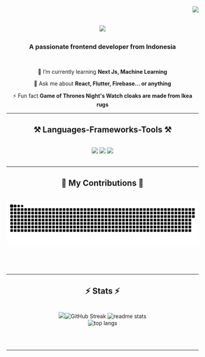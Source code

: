 <img align="right" src="https://visitor-badge.laobi.icu/badge?page_id=Hilaladiii.visitor-badge" />


<h1 align="center">
    <img src="https://readme-typing-svg.herokuapp.com/?font=Righteous&size=35&center=true&vCenter=true&width=500&height=70&duration=4000&lines=Hi+There!+👋;+I'm+Hilal+Adi!;" />
</h1>

<h3 align="center">A passionate frontend developer from Indonesia</h3>

<br/>

<div align="center">
  
 
 🌱 I’m currently learning **Next Js, Machine Learning**

💬 Ask me about **React, Flutter, Firebase... or anything**

⚡ Fun fact **Game of Thrones Night's Watch cloaks are made from Ikea rugs**

 </div>


 <hr/>
 
<h2 align="center">⚒️ Languages-Frameworks-Tools ⚒️</h2>
<br/>
<div align="center">
    <img src="https://skillicons.dev/icons?i=html,css,dart,typescript" />
    <img src="https://skillicons.dev/icons?i=flutter,react,nextjs" />
    <img src="https://skillicons.dev/icons?i=firebase,prisma,mysql,vscode" /><br>
</div>

<br/>
<hr/>

<div align="center">
  <h2>🐍 My Contributions 🐍</h2>
  <br>
  <img alt="snake eating my contributions" src="https://raw.githubusercontent.com/Hilaladiii/Hilaladiii/output/github-contribution-grid-snake.svg" />
  
  <br/><br/><br/>
</div>

<hr/>

<h2 align="center">⚡ Stats ⚡</h2>
<br>
<div align=center>
  <img width=390 src="https://git.io/streak-stats"><img src="https://streak-stats.demolab.com?user=Hilaladiii&theme=dark&hide_border=true" alt="GitHub Streak"/>
  <img width=390 src="https://github-readme-stats-Hilaladiii.vercel.app/api?username=salesp07&count_private=true&show_icons=true&theme=react&rank_icon=github&border_radius=10" alt="readme stats" />
  <br/>
  <img width=325 align="center" src="https://github-readme-stats-Hilaladiii.vercel.app/api/top-langs/?username=salesp07&hide=HTML&langs_count=8&layout=compact&theme=react&border_radius=10&size_weight=0.5&count_weight=0.5&exclude_repo=github-readme-stats" alt="top langs" />
</div>

<br/><br/>

<hr/>

<br/>
